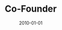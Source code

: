 ---
date: 2010-01-01
year: 2010
title: Co-Founder
project: asdf-systems
customer: asdf-systems
image: "/assets/images/asdf_systems.jpeg"
description: started my own company
projectLink: https://www.northdata.de/asdf-systems+UG,+Berlin/Amtsgericht+Charlottenburg+%28Berlin%29+HRB+127722+B
---